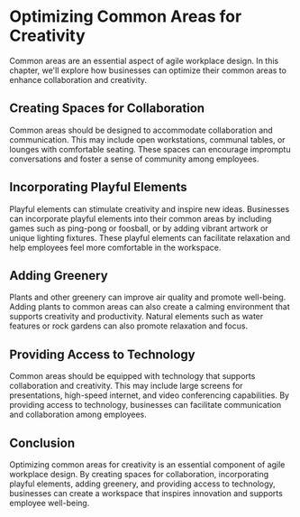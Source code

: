 # Optimizing Common Areas for Creativity

Common areas are an essential aspect of agile workplace design. In this chapter, we'll explore how businesses can optimize their common areas to enhance collaboration and creativity.

Creating Spaces for Collaboration
---------------------------------

Common areas should be designed to accommodate collaboration and communication. This may include open workstations, communal tables, or lounges with comfortable seating. These spaces can encourage impromptu conversations and foster a sense of community among employees.

Incorporating Playful Elements
------------------------------

Playful elements can stimulate creativity and inspire new ideas. Businesses can incorporate playful elements into their common areas by including games such as ping-pong or foosball, or by adding vibrant artwork or unique lighting fixtures. These playful elements can facilitate relaxation and help employees feel more comfortable in the workspace.

Adding Greenery
---------------

Plants and other greenery can improve air quality and promote well-being. Adding plants to common areas can also create a calming environment that supports creativity and productivity. Natural elements such as water features or rock gardens can also promote relaxation and focus.

Providing Access to Technology
------------------------------

Common areas should be equipped with technology that supports collaboration and creativity. This may include large screens for presentations, high-speed internet, and video conferencing capabilities. By providing access to technology, businesses can facilitate communication and collaboration among employees.

Conclusion
----------

Optimizing common areas for creativity is an essential component of agile workplace design. By creating spaces for collaboration, incorporating playful elements, adding greenery, and providing access to technology, businesses can create a workspace that inspires innovation and supports employee well-being.
